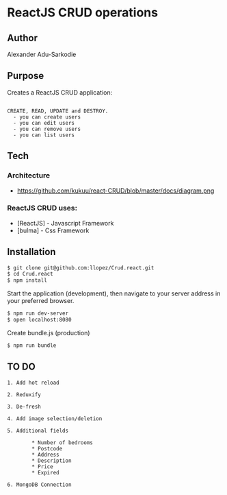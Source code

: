 # ReactJS CRUD operations

## Author
Alexander Adu-Sarkodie

## Purpose
Creates a ReactJS CRUD application:  

```

CREATE, READ, UPDATE and DESTROY.
  - you can create users
  - you can edit users
  - you can remove users
  - you can list users

  ```



## Tech

### Architecture 

- https://github.com/kukuu/react-CRUD/blob/master/docs/diagram.png

### ReactJS CRUD uses:


* [ReactJS] - Javascript Framework
* [bulma] - Css Framework

## Installation

```sh
$ git clone git@github.com:llopez/Crud.react.git
$ cd Crud.react
$ npm install
```

Start the application (development), then navigate to your server address in your preferred browser.

```sh
$ npm run dev-server
$ open localhost:8080
```

Create bundle.js (production)

```sh
$ npm run bundle
```

## TO DO

```
1. Add hot reload

2. Reduxify

3. De-fresh

4. Add image selection/deletion

5. Additional fields

		* Number of bedrooms
		* Postcode
		* Address
		* Description
		* Price
		* Expired

6. MongoDB Connection

```


